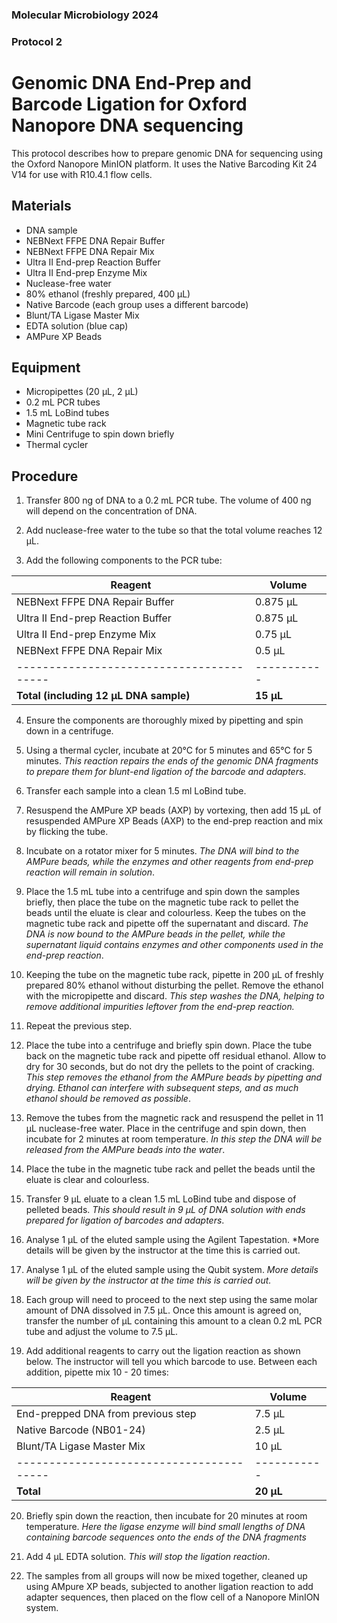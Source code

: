 ### Molecular Microbiology 2024
### Protocol 2
# Genomic DNA End-Prep and Barcode Ligation for Oxford Nanopore DNA sequencing

This protocol describes how to prepare genomic DNA for sequencing using the Oxford Nanopore MinION platform. It uses the Native Barcoding Kit 24 V14 for use with R10.4.1 flow cells.

## Materials
* DNA sample
* NEBNext FFPE DNA Repair Buffer
* NEBNext FFPE DNA Repair Mix
* Ultra II End-prep Reaction Buffer
* Ultra II End-prep Enzyme Mix
* Nuclease-free water
* 80% ethanol (freshly prepared, 400 µL)
* Native Barcode (each group uses a different barcode)
* Blunt/TA Ligase Master Mix
* EDTA solution (blue cap)
* AMPure XP Beads

## Equipment
* Micropipettes (20 µL, 2 µL)
* 0.2 mL PCR tubes
* 1.5 mL LoBind tubes
* Magnetic tube rack
* Mini Centrifuge to spin down briefly
* Thermal cycler


## Procedure
1. Transfer 800 ng of DNA to a 0.2 mL PCR tube. The volume of 400 ng will depend on the concentration of DNA.

2. Add nuclease-free water to the tube so that the total volume reaches 12 µL.

3. Add the following components to the PCR tube:

**Reagent**                             | **Volume**
----------------------------------------|-----------
NEBNext FFPE DNA Repair Buffer          | 0.875 µL
Ultra II End-prep Reaction Buffer       | 0.875 µL
Ultra II End-prep Enzyme Mix            | 0.75 µL
NEBNext FFPE DNA Repair Mix             | 0.5 µL
----------------------------------------|-----------
**Total (including 12 µL DNA sample)**  | **15 µL**

4. Ensure the components are thoroughly mixed by pipetting and spin down in a centrifuge.

5. Using a thermal cycler, incubate at 20°C for 5 minutes and 65°C for 5 minutes. *This reaction repairs the ends of the genomic DNA fragments to prepare them for blunt-end ligation of the barcode and adapters*.

6. Transfer each sample into a clean 1.5 ml LoBind tube.

7. Resuspend the AMPure XP beads (AXP) by vortexing, then add 15 µL of resuspended AMPure XP Beads (AXP) to the end-prep reaction and mix by flicking the tube.

8. Incubate on a rotator mixer for 5 minutes. *The DNA will bind to the AMPure beads, while the enzymes and other reagents from end-prep reaction will remain in solution*.

9. Place the 1.5 mL tube into a centrifuge and spin down the samples briefly, then place the tube on the magnetic tube rack to pellet the beads until the eluate is clear and colourless. Keep the tubes on the magnetic tube rack and pipette off the supernatant and discard. *The DNA is now bound to the AMPure beads in the pellet, while the supernatant liquid contains enzymes and other components used in the end-prep reaction*.

10. Keeping the tube on the magnetic tube rack, pipette in 200 µL of freshly prepared 80% ethanol without disturbing the pellet. Remove the ethanol with the micropipette and discard. *This step washes the DNA, helping to remove additional impurities leftover from the end-prep reaction.*

11. Repeat the previous step.

12. Place the tube into a centrifuge and briefly spin down. Place the tube back on the magnetic tube rack and pipette off residual ethanol. Allow to dry for 30 seconds, but do not dry the pellets to the point of cracking. *This step removes the ethanol from the AMPure beads by pipetting and drying. Ethanol can interfere with subsequent steps, and as much ethanol should be removed as possible*.

13. Remove the tubes from the magnetic rack and resuspend the pellet in 11 µL nuclease-free water. Place in the centrifuge and spin down, then incubate for 2 minutes at room temperature. *In this step the DNA will be released from the AMPure beads into the water*.

14. Place the tube in the magnetic tube rack and pellet the beads until the eluate is clear and colourless.

15. Transfer 9 µL eluate to a clean 1.5 mL LoBind tube and dispose of pelleted beads. *This should result in 9 µL of DNA solution with ends prepared for ligation of barcodes and adapters*.

16. Analyse 1 µL of the eluted sample using the Agilent Tapestation. *More details will be given by the instructor at the time this is carried out.

17. Analyse 1 µL of the eluted sample using the Qubit system. *More details will be given by the instructor at the time this is carried out.*

18. Each group will need to proceed to the next step using the same molar amount of DNA dissolved in 7.5 µL. Once this amount is agreed on, transfer the number of µL containing this amount to a clean 0.2 mL PCR tube and adjust the volume to 7.5 µL. 

19. Add additional reagents to carry out the ligation reaction as shown below. The instructor will tell you which barcode to use. Between each addition, pipette mix 10 - 20 times:

**Reagent**                             | **Volume**
----------------------------------------|-----------
End-prepped DNA from previous step      | 7.5 µL
Native Barcode (NB01-24)                | 2.5 µL
Blunt/TA Ligase Master Mix              | 10 µL
----------------------------------------|-----------
**Total**                               | **20 µL**

20. Briefly spin down the reaction, then incubate for 20 minutes at room temperature. *Here the ligase enzyme will bind small lengths of DNA containing barcode sequences onto the ends of the DNA fragments*

21. Add 4 µL EDTA solution. *This will stop the ligation reaction*.

22. The samples from all groups will now be mixed together, cleaned up using AMpure XP beads, subjected to another ligation reaction to add adapter sequences, then placed on the flow cell of a Nanopore MinION system.